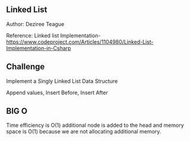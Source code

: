 ## Linked List

Author: Deziree Teague

Reference: Linked list Implementation- https://www.codeproject.com/Articles/1104980/Linked-List-Implementation-in-Csharp

## Challenge

Implement a Singly Linked List Data Structure

Append values, Insert Before, Insert After

## BIG O

Time efficiency is O(1) additional node is added to the head and memory space is O(1) because we are not allocating additional memory.    

